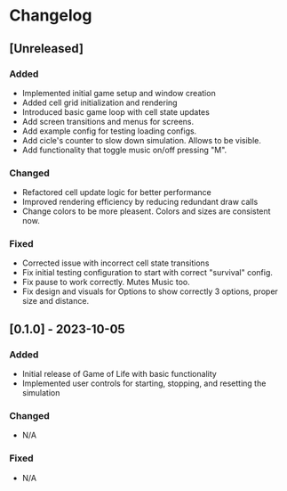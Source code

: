 # Changelog

## [Unreleased]

### Added
- Implemented initial game setup and window creation
- Added cell grid initialization and rendering
- Introduced basic game loop with cell state updates
- Add screen transitions and menus for screens.
- Add example config for testing loading configs.
- Add cicle's counter to slow down simulation. Allows to be visible.
- Add functionality that toggle music on/off pressing "M".

### Changed
- Refactored cell update logic for better performance
- Improved rendering efficiency by reducing redundant draw calls
- Change colors to be more pleasent. Colors and sizes are consistent now.

### Fixed
- Corrected issue with incorrect cell state transitions
- Fix initial testing configuration to start with correct "survival" config.
- Fix pause to work correctly. Mutes Music too.
- Fix design and visuals for Options to show correctly 3 options, proper size and distance.

## [0.1.0] - 2023-10-05

### Added
- Initial release of Game of Life with basic functionality
- Implemented user controls for starting, stopping, and resetting the simulation

### Changed
- N/A

### Fixed
- N/A